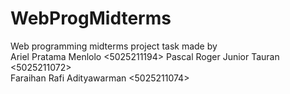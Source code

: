 # WebProgMidterms

Web programming midterms project task made by  
Ariel Pratama Menlolo <5025211194>
Pascal Roger Junior Tauran <5025211072>  
Faraihan Rafi Adityawarman <5025211074>
